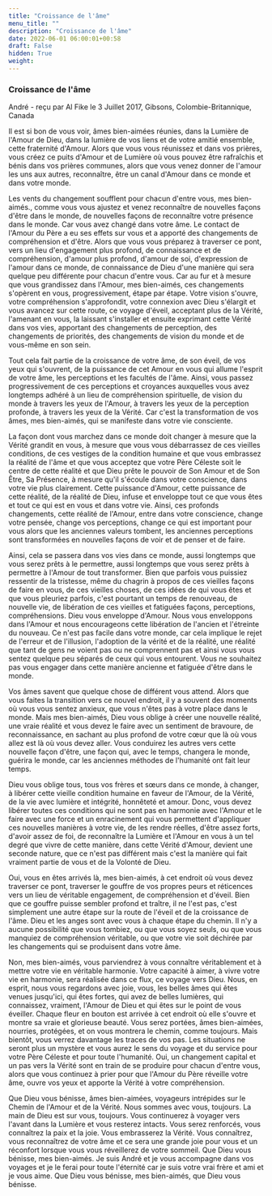 ```yaml
---
title: "Croissance de l'âme"
menu_title: ""
description: "Croissance de l'âme"
date: 2022-06-01 06:00:01+00:58
draft: False
hidden: True
weight:
---
```

### Croissance de l'âme

André - reçu par Al Fike le 3 Juillet 2017, Gibsons, Colombie-Britannique, Canada

Il est si bon de vous voir, âmes bien-aimées réunies, dans la Lumière de l'Amour de Dieu, dans la lumière de vos liens et de votre amitié ensemble, cette fraternité d'Amour. Alors que vous vous réunissez et dans vos prières, vous créez ce puits d'Amour et de Lumière où vous pouvez être rafraîchis et bénis dans vos prières communes, alors que vous venez donner de l'amour les uns aux autres, reconnaître, être un canal d'Amour dans ce monde et dans votre monde.

Les vents du changement soufflent pour chacun d'entre vous, mes bien-aimés., comme vous vous ajustez et venez reconnaître de nouvelles façons d'être dans le monde, de nouvelles façons de reconnaître votre présence dans le monde. Car vous avez changé dans votre âme. Le contact de l'Amour du Père a eu ses effets sur vous et a apporté des changements de compréhension et d'être. Alors que vous vous préparez à traverser ce pont, vers un lieu d'engagement plus profond, de connaissance et de compréhension, d'amour plus profond, d'amour de soi, d'expression de l'amour dans ce monde, de connaissance de Dieu d'une manière qui sera quelque peu différente pour chacun d'entre vous. Car au fur et à mesure que vous grandissez dans l'Amour, mes bien-aimés, ces changements s'opèrent en vous, progressivement, étape par étape. Votre vision s'ouvre, votre compréhension s'approfondit, votre connexion avec Dieu s'élargit et vous avancez sur cette route, ce voyage d'éveil, acceptant plus de la Vérité, l'amenant en vous, la laissant s'installer et ensuite exprimant cette Vérité dans vos vies, apportant des changements de perception, des changements de priorités, des changements de vision du monde et de vous-même en son sein.

Tout cela fait partie de la croissance de votre âme, de son éveil, de vos yeux qui s'ouvrent, de la puissance de cet Amour en vous qui allume l'esprit de votre âme, les perceptions et les facultés de l'âme. Ainsi, vous passez progressivement de ces perceptions et croyances auxquelles vous avez longtemps adhéré à un lieu de compréhension spirituelle, de vision du monde à travers les yeux de l'Amour, à travers les yeux de la perception profonde, à travers les yeux de la Vérité. Car c'est la transformation de vos âmes, mes bien-aimés, qui se manifeste dans votre vie consciente.

La façon dont vous marchez dans ce monde doit changer à mesure que la Vérité grandit en vous, à mesure que vous vous débarrassez de ces vieilles conditions, de ces vestiges de la condition humaine et que vous embrassez la réalité de l'âme et que vous acceptez que votre Père Céleste soit le centre de cette réalité et que Dieu prête le pouvoir de Son Amour et de Son Être, Sa Présence, à mesure qu'il s'écoule dans votre conscience, dans votre vie plus clairement. Cette puissance d'Amour, cette puissance de cette réalité, de la réalité de Dieu, infuse et enveloppe tout ce que vous êtes et tout ce qui est en vous et dans votre vie. Ainsi, ces profonds changements, cette réalité de l'Amour, entre dans votre conscience, change votre pensée, change vos perceptions, change ce qui est important pour vous alors que les anciennes valeurs tombent, les anciennes perceptions sont transformées en nouvelles façons de voir et de penser et de faire.

Ainsi, cela se passera dans vos vies dans ce monde, aussi longtemps que vous serez prêts à le permettre, aussi longtemps que vous serez prêts à permettre à l'Amour de tout transformer. Bien que parfois vous puissiez ressentir de la tristesse, même du chagrin à propos de ces vieilles façons de faire en vous, de ces vieilles choses, de ces idées de qui vous êtes et que vous pleuriez parfois, c'est pourtant un temps de renouveau, de nouvelle vie, de libération de ces vieilles et fatiguées façons, perceptions, compréhensions. Dieu vous enveloppe d'Amour. Nous vous enveloppons dans l'Amour et nous encourageons cette libération de l'ancien et l'étreinte du nouveau. Ce n'est pas facile dans votre monde, car cela implique le rejet de l'erreur et de l'illusion, l'adoption de la vérité et de la réalité, une réalité que tant de gens ne voient pas ou ne comprennent pas et ainsi vous vous sentez quelque peu séparés de ceux qui vous entourent. Vous ne souhaitez pas vous engager dans cette manière ancienne et fatiguée d'être dans le monde.

Vos âmes savent que quelque chose de différent vous attend. Alors que vous faites la transition vers ce nouvel endroit, il y a souvent des moments où vous vous sentez anxieux, que vous n'êtes pas à votre place dans le monde. Mais mes bien-aimés, Dieu vous oblige à créer une nouvelle réalité, une vraie réalité et vous devez le faire avec un sentiment de bravoure, de reconnaissance, en sachant au plus profond de votre cœur que là où vous allez est là où vous devez aller. Vous conduirez les autres vers cette nouvelle façon d'être, une façon qui, avec le temps, changera le monde, guérira le monde, car les anciennes méthodes de l'humanité ont fait leur temps.

Dieu vous oblige tous, tous vos frères et sœurs dans ce monde, à changer, à libérer cette vieille condition humaine en faveur de l'Amour, de la Vérité, de la vie avec lumière et intégrité, honnêteté et amour. Donc, vous devez libérer toutes ces conditions qui ne sont pas en harmonie avec l'Amour et le faire avec une force et un enracinement qui vous permettent d'appliquer ces nouvelles manières à votre vie, de les rendre réelles, d'être assez forts, d'avoir assez de foi, de reconnaître la Lumière et l'Amour en vous à un tel degré que vivre de cette manière, dans cette Vérité d'Amour, devient une seconde nature, que ce n'est pas différent mais c'est la manière qui fait vraiment partie de vous et de la Volonté de Dieu.

Oui, vous en êtes arrivés là, mes bien-aimés, à cet endroit où vous devez traverser ce pont, traverser le gouffre de vos propres peurs et réticences vers un lieu de véritable engagement, de compréhension et d'éveil. Bien que ce gouffre puisse sembler profond et traître, il ne l'est pas, c'est simplement une autre étape sur la route de l'éveil et de la croissance de l'âme. Dieu et les anges sont avec vous à chaque étape du chemin. Il n'y a aucune possibilité que vous tombiez, ou que vous soyez seuls, ou que vous manquiez de compréhension véritable, ou que votre vie soit déchirée par les changements qui se produisent dans votre âme.

Non, mes bien-aimés, vous parviendrez à vous connaître véritablement et à mettre votre vie en véritable harmonie. Votre capacité à aimer, à vivre votre vie en harmonie, sera réalisée dans ce flux, ce voyage vers Dieu. Nous, en esprit, nous vous regardons avec joie, vous, les belles âmes qui êtes venues jusqu'ici, qui êtes fortes, qui avez de belles lumières, qui connaissez, vraiment, l'Amour de Dieu et qui êtes sur le point de vous éveiller. Chaque fleur en bouton est arrivée à cet endroit où elle s'ouvre et montre sa vraie et glorieuse beauté. Vous serez portées, âmes bien-aimées, nourries, protégées, et on vous montrera le chemin, comme toujours. Mais bientôt, vous verrez davantage les traces de vos pas. Les situations ne seront plus un mystère et vous aurez le sens du voyage et du service pour votre Père Céleste et pour toute l'humanité. Oui, un changement capital et un pas vers la Vérité sont en train de se produire pour chacun d'entre vous, alors que vous continuez à prier pour que l'Amour du Père réveille votre âme, ouvre vos yeux et apporte la Vérité à votre compréhension.

Que Dieu vous bénisse, âmes bien-aimées, voyageurs intrépides sur le Chemin de l'Amour et de la Vérité. Nous sommes avec vous, toujours. La main de Dieu est sur vous, toujours. Vous continuerez à voyager vers l'avant dans la Lumière et vous resterez intacts. Vous serez renforcés, vous connaîtrez la paix et la joie. Vous embrasserez la Vérité. Vous connaîtrez, vous reconnaîtrez de votre âme et ce sera une grande joie pour vous et un réconfort lorsque vous vous réveillerez de votre sommeil. Que Dieu vous bénisse, mes bien-aimés. Je suis André et je vous accompagne dans vos voyages et je le ferai pour toute l'éternité car je suis votre vrai frère et ami et je vous aime. Que Dieu vous bénisse, mes bien-aimés, que Dieu vous bénisse.



